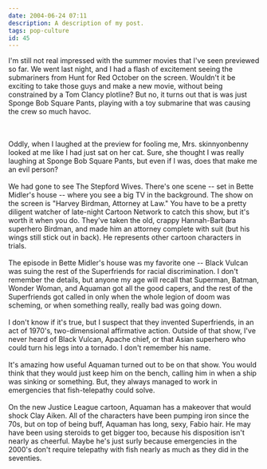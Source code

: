 ```yaml
---
date: 2004-06-24 07:11
description: A description of my post.
tags: pop-culture
id: 45
---
```

I'm still not real impressed with the summer movies that I've seen previewed so far.  We went last night, and I had a flash of excitement seeing the submariners from Hunt for Red October on the screen.  Wouldn't it be exciting to take those guys and make a new movie, without being constrained by a Tom Clancy plotline?  But no, it turns out that is was just Sponge Bob Square Pants, playing with a toy submarine that was causing the crew so much havoc.
<!--more--><br /><br />Oddly, when I laughed at the preview for fooling me, Mrs. skinnyonbenny looked at me like I had just sat on her cat.  Sure, she thought I was really laughing at Sponge Bob Square Pants, but even if I was, does that make me an evil person?<br />
<br />
We had gone to see The Stepford Wives.  There's one scene -- set in Bette Midler's house -- where you see a big TV in the background.  The show on the screen is "Harvey Birdman, Attorney at Law."  You have to be a pretty diligent watcher of late-night Cartoon Network to catch this show, but it's worth it when you do.  They've taken the old, crappy Hannah-Barbara superhero Birdman, and made him an attorney complete with suit (but his wings still stick out in back).  He represents other cartoon characters in trials.<br />
<br />
The episode in Bette Midler's house was my favorite one -- Black Vulcan was suing the rest of the Superfriends for racial discrimination.  I don't remember the details, but anyone my age will recall that Superman, Batman, Wonder Woman, and Aquaman got all the good capers, and the rest of the Superfriends got called in only when the whole legion of doom was scheming, or when something really, really bad was going down.<br />
<br />
I don't know if it's true, but I suspect that they invented Superfriends, in an act of 1970's, two-dimensional affirmative action.  Outside of that show, I've never heard of Black Vulcan, Apache chief, or that Asian superhero who could turn his legs into a tornado.  I don't remember his name.<br />
<br />
It's amazing how useful Aquaman turned out to be on that show.  You would think that they would just keep him on the bench, calling him in when a ship was sinking or something.  But, they always managed to work in emergencies that fish-telepathy could solve.<br />
<br />
On the new Justice League cartoon, Aquaman has a makeover that would shock Clay Aiken.  All of the characters have been pumping iron since the 70s, but on top of being buff, Aquaman has long, sexy, Fabio hair.  He may have been using steroids to get bigger too, because his disposition isn't nearly as cheerful.  Maybe he's just surly because emergencies in the 2000's don't require telepathy with fish nearly as much as they did in the seventies.<br />

